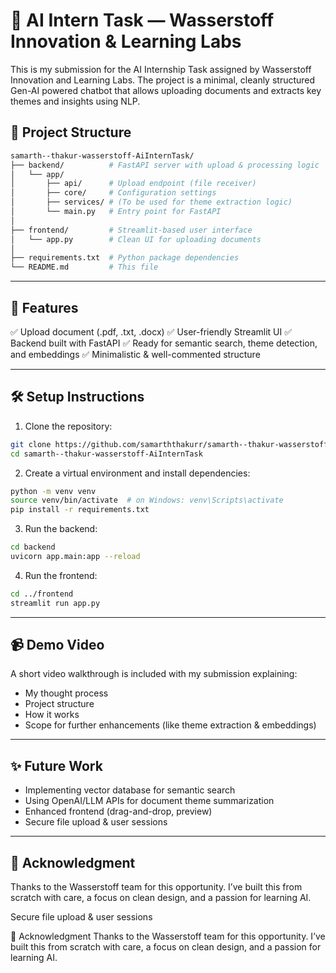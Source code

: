 

# 🚀 AI Intern Task — Wasserstoff Innovation & Learning Labs

This is my submission for the AI Internship Task assigned by Wasserstoff Innovation and Learning Labs. The project is a minimal, cleanly structured Gen-AI powered chatbot that allows uploading documents and extracts key themes and insights using NLP.

## 📁 Project Structure

```bash
samarth--thakur-wasserstoff-AiInternTask/
├── backend/          # FastAPI server with upload & processing logic
│   └── app/
│       ├── api/      # Upload endpoint (file receiver)
│       ├── core/     # Configuration settings
│       ├── services/ # (To be used for theme extraction logic)
│       └── main.py   # Entry point for FastAPI
│
├── frontend/         # Streamlit-based user interface
│   └── app.py        # Clean UI for uploading documents
│
├── requirements.txt  # Python package dependencies
└── README.md         # This file
```

---

## 🧠 Features

✅ Upload document (.pdf, .txt, .docx)
✅ User-friendly Streamlit UI
✅ Backend built with FastAPI
✅ Ready for semantic search, theme detection, and embeddings
✅ Minimalistic & well-commented structure

---

## 🛠️ Setup Instructions

1. Clone the repository:

```bash
git clone https://github.com/samarththakurr/samarth--thakur-wasserstoff-AiInternTask.git
cd samarth--thakur-wasserstoff-AiInternTask
```

2. Create a virtual environment and install dependencies:

```bash
python -m venv venv
source venv/bin/activate  # on Windows: venv\Scripts\activate
pip install -r requirements.txt
```

3. Run the backend:

```bash
cd backend
uvicorn app.main:app --reload
```

4. Run the frontend:

```bash
cd ../frontend
streamlit run app.py
```

---

## 📹 Demo Video

A short video walkthrough is included with my submission explaining:

* My thought process
* Project structure
* How it works
* Scope for further enhancements (like theme extraction & embeddings)

---

## ✨ Future Work

* Implementing vector database for semantic search
* Using OpenAI/LLM APIs for document theme summarization
* Enhanced frontend (drag-and-drop, preview)
* Secure file upload & user sessions

---

## 🙏 Acknowledgment

Thanks to the Wasserstoff team for this opportunity. I’ve built this from scratch with care, a focus on clean design, and a passion for learning AI.



Secure file upload & user sessions

🙏 Acknowledgment
Thanks to the Wasserstoff team for this opportunity. I’ve built this from scratch with care, a focus on clean design, and a passion for learning AI.

